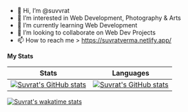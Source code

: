 - 👋 Hi, I’m @suvvrat
- 👀 I’m interested in Web Development, Photography & Arts
- 🌱 I’m currently learning  Web Development 
- 💞️ I’m looking to collaborate on Web Dev Projects
- 📫 How to reach me > https://suvratverma.netlify.app/

**My Stats**

<!-- <a href="https://github.com/anuraghazra/github-readme-stats">
  <img align="center" src="https://github-readme-stats.vercel.app/api?username=suvvrat&show_icons=true&theme=midnight-purple&include_all_commits=true" />
</a> 
<a href="https://github.com/anuraghazra/github-readme-stats">
  <img align="center" src="https://github-readme-stats.vercel.app/api/top-langs?username=suvvrat&show_icons=true&theme=midnight-purple&layout=compact" />
</a>
<a href="https://github.com/anuraghazra/github-readme-stats">
  <img align="center" src="https://github-readme-stats.vercel.app/api/wakatime?username=suvvrat&theme=midnight-purple" />
</a> -->

Stats | Languages
------| ----------
[![Suvrat's GitHub stats](https://github-readme-stats.vercel.app/api?username=suvvrat&show_icons=true&theme=midnight-purple&include_all_commits=true)](https://github.com/suvvrat/github-readme-statshttps://github.com/suvvrat/github-readme-stats) | [![Suvrat's GitHub stats](https://github-readme-stats.vercel.app/api/top-langs?username=suvvrat&show_icons=true&theme=midnight-purple&layout=compact)](https://github.com/anuraghazra/github-readme-stats)
[![Suvrat's wakatime stats](https://github-readme-stats.vercel.app/api/wakatime?username=suvvrat&theme=midnight-purple)](https://github.com/suvvrat/github-readme-stats)
